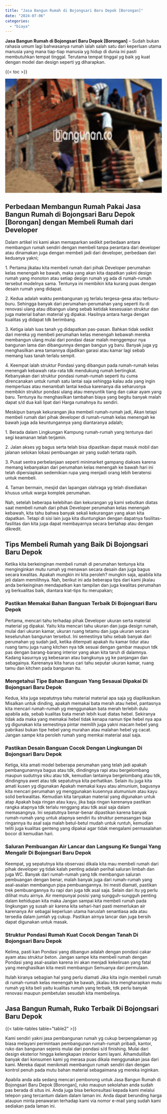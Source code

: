```yaml
---
title: "Jasa Bangun Rumah di Bojongsari Baru Depok [Borongan]"
date: "2024-07-06"
categories: 
  - "biaya"
---
```


**Jasa Bangun Rumah di Bojongsari Baru Depok \[Borongan\]** – Sudah bukan rahasia umum lagi bahwasanya rumah ialah salah satu dari keperluan utama manusia yang mana tiap-tiap manusia yg hidup di dunia ini pasti membutuhkan tempat tinggal. Terutama tempat tinggal yg baik yg kuat dengan model dan design seperti yg diharapkan.

{{< toc >}}

![Jasa Bangun Rumah di Bojongsari Baru Depok [Borongan]](/images/borong-bangunan-09.png)

## Perbedaan Membangun Rumah Pakai Jasa Bangun Rumah di Bojongsari Baru Depok \[Borongan\] dengan Membeli Rumah dari Developer

Dalam artikel ini kami akan memaparkan sedikit perbedaan antara membangun rumah sendiri dengan membeli tanpa perantara dari developer atau dinamakan juga dengan membeli jadi dari developer, perbedaan dari keduanya yakni;

1\. Pertama jikalau kita membeli rumah dari pihak Developer perumahan kelas menengah ke bawah, maka yang akan kita dapatkan yakni design rumah yang monoton atau setiap design rumah yg ada di rumah-rumah tersebut modelnya sama. Tentunya ini membikin kita kurang puas dengan desain rumah yang didapat.

2\. Kedua adalah waktu pembangunan yg terlalu tergesa-gesa atau terburu-buru. Sehingga banyak dari perumahan-perumahan yang seperti itu di renovasi ulang atau dibangun ulang sebab ketidak kesesuaian struktur dan juga material bahan material yg dipakai. Hasilnya antara harga dengan kualitas yg didapat tdk berimbang.

3\. Ketiga ialah luas tanah yg didapatkan pas-pasan. Bahkan tidak sedikit dari mereka yg membeli perumahan kelas menengah kebawah mereka membangun ulang mulai dari pondasi dasar malah menggempur nya bangunan lama dan dibangunnya dengan bangun yg baru. Banyak juga yg menghasilkan area tamannya dijadikan garasi atau kamar lagi sebab memang luas tanah terlalu sempit.

4\. Keempat ialah struktur Pondasi yang dibangun pada rumah-rumah kelas menengah kebawah rata-rata tdk mendukung rumah bertingkat. Kebanyakan dari struktur pondasi rumah-rumah seperti itu cuma direncanakan untuk rumah satu lantai saja sehingga kalau ada yang ingin memperluas atau menambah lantai kedua karenanya dia seharusnya membikin struktur pondasi ulang atau menyuntik tiang dan cakar ayam yang baru. Tentunya itu menghasilkan tambahan biaya yang begitu banyak malah dapat s/d dua kali lipat dari Harga rumahnya itu sendiri.

Meskipun banyak kekurangan jika membeli rumah-rumah jadi, Akan tetapi membeli rumah dari pihak developer di rumah-rumah kelas menengah ke bawah juga ada keuntungannya yang diantaranya adalah;

1\. Berada dalam Lingkungan Kampung rumah-rumah yang tentunya dari segi keamanan telah terjamin.

2\. Jalan akses yg bagus serta telah bisa dipastikan dapat masuk mobil dan jalanan selokan lokasi pembuangan air yang sudah tertata rapih.

3\. Pusat sentra perbelanjaan seperti minimarket gampang diakses karena memang kebanyakan dari perumahan kelas menengah ke bawah hari ini telah dipersiapkan sedemikian rupa yang menjadi orang lebih beratensi untuk membeli.

4\. Taman bermain, mesjid dan lapangan olahraga yg telah disediakan khusus untuk warga komplek perumahan.

Nah, setelah beberapa kelebihan dan kekurangan yg kami sebutkan diatas saat membeli rumah dari pihak Developer perumahan kelas menengah kebawah, kita tahu bahwa banyak sekali kekurangan yang akan kita dapatkan. Tetapi di sisi lain juga kita diuntungkan dengan dapatnya fasilitas-fasilitas dan kita juga dapat membayarnya secara bertahap atau dengan dikredit.

## Tips Membeli Rumah yang Baik Di Bojongsari Baru Depok

Ketika kita berkeinginan membeli rumah di perumahan tentunya kita menginginkan mutu rumah yg menawan secara desain dan juga bagus secara kwalitas. Apakah mungkin ini kita peroleh? mungkin saja, apabila kita jeli dalam memilihnya. Nah, berikut ini ada beberapa tips dari kami jikalau anda berkeinginan mendapatkan kan tampilan dan juga kwalitas perumahan yg berkualitas baik, diantara kiat-tips Itu merupakan;

### Pastikan Memakai Bahan Banguan Terbaik Di Bojongsari Baru Depok

Pertama, mencari tahu terhadap pihak Developer ukuran serta material material yg dipakai. Yaitu kita mencari tahu ukuran dan juga design rumah, mulai dari ukuran kamar, ukuran ruang tetamu dan juga ukuran secara keseluruhan bangunan tersebut. Ini semestinya tahu sebab banyak dari perumahan yg sudah jadi, ketika ditempati apakah itu kamar tidur atau ruang tamu juga ruang kitchen nya tdk sesuai dengan gambar maupun tdk pas dengan barang-barang interior yang akan kita taruh di dalamnya. Kadang kasurnya yg kebesaran atau bangkunya yg ke panjangan dan sebagainya. Karenanya kita harus cari tahu seputar ukuran kamar, ruang tamu dan kitchen pada bangunan itu.

### Mengetahui Tipe Bahan Banguan Yang Sesauai Dipakai Di Bojongsari Baru Depok

Kedua, kita juga sepatutnya tahu material material apa saja yg diaplikasikan. Misalkan untuk dinding, apakah memakai bata merah atau hebel, pantasnya kita mencari rumah-rumah yg menggunakan bata merah terlebih dulu apabila ada, sebab kualitas bata merah lebih kuat diatas hebel. Sekiranya tidak ada maka yang memakai hebel tidak kenapa namun tipe hebel nya apa yg digunakan kita semestinya pintar memilih juga yakni macam hebel yang pabrikasi bukan tipe hebel yang murahan atau malahan hebel yg cacat. Jangan sampe kita peroleh rumah yang memkai material asal saja.

### Pastikan Desain Banguan Cocok Dengan Lingkungan Di Bojongsari Baru Depok

Ketiga, kita amati model beberapa perumahan yang telah jadi apakah pembangunannya bagus atau tdk, dindingnya rapi atau bergelombang maupun sudutnya siku atau tdk, kemudian lantainya bergelombang atau tdk, dindingnya awet atau tdk sepatutnya kita perhatikan. Selain itu juga kita amati kusen yg digunakan Apakah memakai kayu atau almunium, bagusnya kita mencari perumahan yg menggunakan kusennya alumunium atau kayu solid berkwalitas. Kemudian kita tanyakan material yang digunakan untuk atap Apakah baja ringan atau kayu, jika baja ringan karenanya pastikan rangka atapnya tdk terlalu renggang atau tdk asal saja dalam memasangnya. Ini sepatutnya benar-benar dipastikan karena banyak rumah-rumah yang untuk atapnya sendiri itu struktur pemasangan baja ringannya itu asal saja malah betul-betul mudah untuk runtuh, kemudian teliti juga kualitas genteng yang dipakai agar tidak mengalami permasalahan bocor di kemudian hari.

### Saluran Pembuangan Air Lancar dan Langsung Ke Sungai Yang Mengalir Di Bojongsari Baru Depok

Keempat, yg sepatutnya kita observasi dikala kita mau membeli rumah dari pihak developer yg tidak kalah penting adalah perihal saluran limbah dan juga WC. Banyak dari rumah-rumah yang tdk membangun saluran pembuangan dengan benar, malah banyak juga dari rumah-rumah yang asal-asalan membangun pipa pembuangannya. Ini mesti diamati, pastikan trek pembuangannya itu rapi dan juga tdk asal saja. Selain dari itu yg perlu dilihat mutu airnya. Air mempunyai posisi yang sungguh-sungguh penting dalam kehidupan kita maka Jangan sampai kita membeli rumah pada lingkungan yg susah air karena kita sehari-hari pasti memerlukan air karenanya Air sebagai keperluan utama haruslah senantiasa ada atau tersedia dalam jumlah yg cukup. Pastikan airnya lancar dan juga bersih dapat digunakan untuk masak.

### Struktur Pondasi Rumah Kuat Cocok Dengan Tanah Di Bojongsari Baru Depok

Kelima, pasti kan Pondasi yang dibangun adalah dengan pondasi cakar ayam atau struktur beton. Jangan sampe kita membeli rumah dengan Pondasi yang asal-asalan karena ini akan menjadi kekeliruan yang fatal yang menghasilkan kita mesti membangun Semuanya dari permulaan.

Itulah kiranya sebagian hal yang perlu diamati Jika kita ingin membeli rumah di rumah-rumah kelas menengah ke bawah, jikalau kita mengharapkan mutu rumah yg kita beli yaitu kualitas rumah yang terbaik, tdk perlu banyak renovasi maupun pembetulan sesudah kita membelinya.

## Jasa Bangun Rumah, Ruko Terbaik Di Bojongsari Baru Depok

{{< table-tables table="table2" >}}

Kami sendiri yakni jasa pembangunan rumah yg cukup berpengalaman yg biasa melayani permintaan pembangunan rumah-rumah pribadi, kantor, ruko dan bangunan sejenis mulai dari pondasi s/d finishing. Mulai dari design eksterior hingga kelengkapan interior kami layani. Alhamdulillah banyak dari konsumen kami yg merasa puas dikala menggunakan jasa dari kami. Mereka dapat menikmati membangun rumah sendiri dan dengan kontrol penuh pada mutu bahan material sebagaimana yg mereka inginkan.

Apabila anda ada sedang mencari pemborong untuk Jasa Bangun Rumah di Bojongsari Baru Depok \[Borongan\], ruko maupun sekolahan anda sudah pas berada di situs ini. Anda juga bisa berkonsultasi kepada kami melalui telepon yang tercantum dalam dalam laman ini. Anda dapat berunding harga ataupun minta penawaran terhadap kami via nomor e-mail yang sudah kami sediakan pada laman ini.
